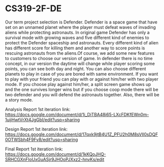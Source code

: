 # CS319-2F-DE
  Our term project selection is Defender. Defender is a space game that have set on an unnamed planet where the player must defeat waves of invading aliens while protecting astronauts. In original game Defender has only a survival mode with growing waves and five different kind of enemies to protect the Defender spaceship and astronauts. Every different kind of alien has different score for killing them and another way to score points is rescuing astronauts from the aliens.Of course, we add some new features to customers to choose our version of game. In defender there is no time concept, in our version the daytime will change while player scoring some points, you can see both day and night.  You can also choose different planets to play in case of you are bored with same environment. If you want to play with your friend you can play with or against him/her with two player mode. If you choose play against him/her, a split screen game shows up and the one survives longer wins but if you choose coop mode there will be two defender and you will defend the astronauts together. Also, there will be a story mode.

Analysis Report 1st iteration link:
https://docs.google.com/document/d/1i_DiTBA48i65-LXcFDKfEWn0m-1uijHwtVrXt4JgGbI/edit?usp=sharing

Design Report 1st iteration link:
https://docs.google.com/document/d/17qxk9jtB4U1Z_PFU2h0M8sVIl0sDQF0OTWSbh4F9Fv8/edit?usp=sharing

Final Report 1st iteration link:
https://docs.google.com/document/d/1kKQoJHQ-SRHCGXnFIoUxGuASjr9JHOoPJXxz2-hnvKs/edit
